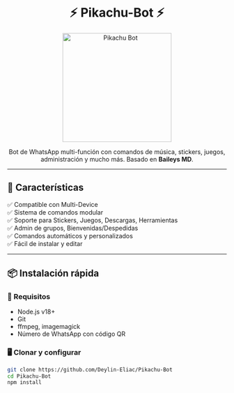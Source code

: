 <h1 align="center">⚡ Pikachu-Bot ⚡</h1>
<p align="center">
  <img src="https://media.tenor.com/6b-fZLVQSeQAAAAC/pikachu.gif" width="250" alt="Pikachu Bot" />
</p>
<p align="center">
  Bot de WhatsApp multi-función con comandos de música, stickers, juegos, administración y mucho más. Basado en <b>Baileys MD</b>.
</p>

---

## 🚀 Características

✅ Compatible con Multi-Device  
✅ Sistema de comandos modular  
✅ Soporte para Stickers, Juegos, Descargas, Herramientas  
✅ Admin de grupos, Bienvenidas/Despedidas  
✅ Comandos automáticos y personalizados  
✅ Fácil de instalar y editar

---

## 📦 Instalación rápida

### 🧠 Requisitos
- Node.js v18+
- Git
- ffmpeg, imagemagick
- Número de WhatsApp con código QR

### 🖥️ Clonar y configurar
```bash
git clone https://github.com/Deylin-Eliac/Pikachu-Bot
cd Pikachu-Bot
npm install